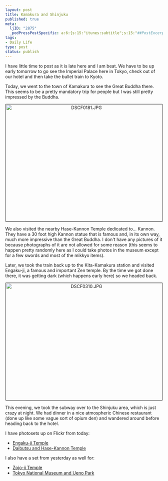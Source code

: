 ```yaml
--- 
layout: post
title: Kamakura and Shinjuku
published: true
meta: 
  ljID: "2875"
  _podPressPostSpecific: a:6:{s:15:"itunes:subtitle";s:15:"##PostExcerpt##";s:14:"itunes:summary";s:15:"##PostExcerpt##";s:15:"itunes:keywords";s:17:"##WordPressCats##";s:13:"itunes:author";s:10:"##Global##";s:15:"itunes:explicit";s:2:"No";s:12:"itunes:block";s:2:"No";}
tags: 
- Daily Life
type: post
status: publish
---
```

I have little time to post as it is late here and I am beat. We have to be up early tomorrow to go see the Imperial Palace here in Tokyo, check out of our hotel and then take the bullet train to Kyoto.

Today, we went to the town of Kamakura to see the Great Buddha there. This seems to be a pretty mandatory trip for people but I was still pretty impressed by the Buddha.
<p style="text-align: center"><a href="http://www.flickr.com/photos/albill/1432338800/" title="Photo Sharing"><img src="http://farm2.static.flickr.com/1358/1432338800_683a5cb65d.jpg" alt="DSCF0181.JPG" border="1" height="375" width="500" /></a></p>
We also visited the nearby Hase-Kannon Temple dedicated to... Kannon. They have a 30 foot high Kannon statue that is famous and, in its own way, much more impressive than the Great Buddha. I don't have any pictures of it because photographs of it are not allowed for some reason (this seems to happen pretty randomly here as I could take photos in the museum except for a few swords and most of the mikkyo items).

Later, we took the train back up to the Kita-Kamakura station and visited Engaku-ji, a famous and important Zen temple. By the time we got done there, it was getting dark (which happens early here) so we headed back.
<p style="text-align: center"><a href="http://www.flickr.com/photos/albill/1431623881/" title="Photo Sharing">
<img src="http://farm2.static.flickr.com/1406/1431623881_be722f1218.jpg" alt="DSCF0310.JPG" border="1" height="375" width="500" /></a></p>
This evening, we took the subway over to the Shinjuku area, which is just crazy at night. We had dinner in a nice atmospheric Chinese restaurant (done up like some vague sort of opium den) and wandered around before heading back to the hotel.

I have photosets up on Flickr from today:
<ul>
	<li><a href="http://www.flickr.com/photos/albill/sets/72157602142344183/">Engaku-ji Temple</a></li>
	<li><a href="http://www.flickr.com/photos/albill/sets/72157602131669790/">Daibutsu and Hase-Kannon Temple</a></li>
</ul>
I also have a set from yesterday as well for:
<ul>
	<li><a href="http://www.flickr.com/photos/albill/sets/72157602130488005/">Zojo-ji Temple</a></li>
	<li><a href="http://www.flickr.com/photos/albill/sets/72157602128590871/">Tokyo National Museum and Ueno Park</a></li>
</ul>
